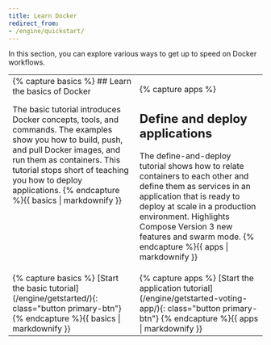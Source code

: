 ```yaml
---
title: Learn Docker
redirect_from:
- /engine/quickstart/
---
```


In this section, you can explore various ways to get up to speed on
Docker workflows.

<table>
<tr valign="top">
<td width="50%">
{% capture basics %}
## Learn the basics of Docker

The basic tutorial introduces Docker concepts, tools, and commands. The examples show you how to build, push,
and pull Docker images, and run them as containers. This
tutorial stops short of teaching you how to deploy applications.
{% endcapture %}{{ basics | markdownify }}
</td>
<td width="50%">

{% capture apps %}
## Define and deploy applications

The define-and-deploy tutorial shows how to relate
containers to each other and define them as services in an application that is ready to deploy at scale in a
production environment. Highlights Compose Version 3 new features and swarm mode.
{% endcapture %}{{ apps | markdownify }}

</td></tr>

<tr valign="top">
<td width="50%">
{% capture basics %}
[Start the basic tutorial](/engine/getstarted/){: class="button primary-btn"}
{% endcapture %}{{ basics | markdownify }}
</td>
<td width="50%">
{% capture apps %}
[Start the application tutorial](/engine/getstarted-voting-app/){: class="button primary-btn"}
{% endcapture %}{{ apps | markdownify }}
</td>
</tr>
</table>
